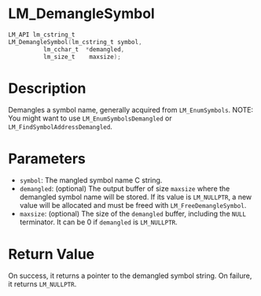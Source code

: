 # LM_DemangleSymbol

```c
LM_API lm_cstring_t
LM_DemangleSymbol(lm_cstring_t symbol,
		  lm_cchar_t  *demangled,
		  lm_size_t    maxsize);
```

# Description

Demangles a symbol name, generally acquired from `LM_EnumSymbols`.
NOTE: You might want to use `LM_EnumSymbolsDemangled` or `LM_FindSymbolAddressDemangled`.

# Parameters

- `symbol`: The mangled symbol name C string.
- `demangled`: (optional) The output buffer of size `maxsize` where the demangled symbol name will be stored. If its value is `LM_NULLPTR`, a new value will be allocated and must be freed with `LM_FreeDemangleSymbol`.
- `maxsize`: (optional) The size of the `demangled` buffer, including the `NULL` terminator. It can be 0 if `demangled` is `LM_NULLPTR`.

# Return Value

On success, it returns a pointer to the demangled symbol string. On failure, it returns `LM_NULLPTR`.

